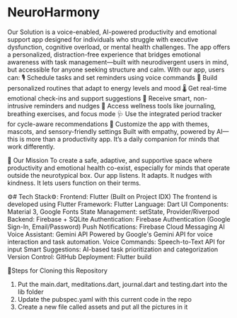 # NeuroHarmony

Our Solution is a voice-enabled, AI-powered productivity and emotional support app designed for individuals who struggle with executive dysfunction, cognitive overload, or mental health challenges. The app offers a personalized, distraction-free experience that bridges emotional awareness with task management—built with neurodivergent users in mind, but accessible for anyone seeking structure and calm.
With our app, users can:
🎙 Schedule tasks and set reminders using voice commands
📆 Build personalized routines that adapt to energy levels and mood
🌡 Get real-time emotional check-ins and support suggestions
🔔 Receive smart, non-intrusive reminders and nudges
💖 Access wellness tools like journaling, breathing exercises, and focus mode
🩺 Use the integrated period tracker for cycle-aware recommendations
🎨 Customize the app with themes, mascots, and sensory-friendly settings
Built with empathy, powered by AI—this is more than a productivity app. It’s a daily companion for minds that work differently.


🎯 Our Mission
To create a safe, adaptive, and supportive space where productivity and emotional health co-exist, especially for minds that operate outside the neurotypical box.
Our app listens. It adapts. It nudges with kindness. It lets users function on their terms.


⚙️# Tech Stack⚙️:
Frontend: Flutter (Built on Project IDX)
The frontend is developed using Flutter 
Framework: Flutter
Language: Dart
UI Components: Material 3, Google Fonts
State Management: setState, Provider/Riverpod
Backend: Firebase + SQLite
Authentication: Firebase Authentication (Google Sign-In, Email/Password)
Push Notifications: Firebase Cloud Messaging
AI Voice Assistant: Gemini API
Powered by Google's Gemini API for voice interaction and task automation.
Voice Commands: Speech-to-Text API for input
Smart Suggestions: AI-based task prioritization and categorization
Version Control: GitHub
Deployment: Flutter build


📝Steps for Cloning this Repository
1. Put the main.dart, meditations.dart, journal.dart and testing.dart into the lib folder
2. Update the pubspec.yaml with this current code in the repo
3. Create a new file called assets and put all the pictures in it
